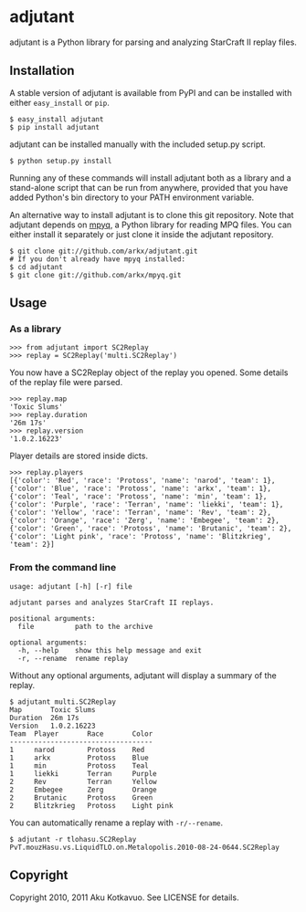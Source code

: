 # adjutant

adjutant is a Python library for parsing and analyzing StarCraft II replay
files.

## Installation

A stable version of adjutant is available from PyPI and can be installed with
either `easy_install` or `pip`.

    $ easy_install adjutant
    $ pip install adjutant

adjutant can be installed manually with the included setup.py script.

    $ python setup.py install

Running any of these commands will install adjutant both as a library and a
stand-alone script that can be run from anywhere, provided that you have added
Python's bin directory to your PATH environment variable.

An alternative way to install adjutant is to clone this git repository. Note
that adjutant depends on [mpyq](http://github.com/arkx/mpyq/), a Python
library for reading MPQ files. You can either install it separately or just
clone it inside the adjutant repository.

    $ git clone git://github.com/arkx/adjutant.git
    # If you don't already have mpyq installed:
    $ cd adjutant
    $ git clone git://github.com/arkx/mpyq.git

## Usage

### As a library

    >>> from adjutant import SC2Replay
    >>> replay = SC2Replay('multi.SC2Replay')

You now have a SC2Replay object of the replay you opened. Some details of the
replay file were parsed.

    >>> replay.map
    'Toxic Slums'
    >>> replay.duration
    '26m 17s'
    >>> replay.version
    '1.0.2.16223'

Player details are stored inside dicts.

    >>> replay.players
    [{'color': 'Red', 'race': 'Protoss', 'name': 'narod', 'team': 1},
    {'color': 'Blue', 'race': 'Protoss', 'name': 'arkx', 'team': 1},
    {'color': 'Teal', 'race': 'Protoss', 'name': 'min', 'team': 1},
    {'color': 'Purple', 'race': 'Terran', 'name': 'liekki', 'team': 1},
    {'color': 'Yellow', 'race': 'Terran', 'name': 'Rev', 'team': 2},
    {'color': 'Orange', 'race': 'Zerg', 'name': 'Embegee', 'team': 2},
    {'color': 'Green', 'race': 'Protoss', 'name': 'Brutanic', 'team': 2},
    {'color': 'Light pink', 'race': 'Protoss', 'name': 'Blitzkrieg', 'team': 2}]

### From the command line

    usage: adjutant [-h] [-r] file

    adjutant parses and analyzes StarCraft II replays.

    positional arguments:
      file          path to the archive

    optional arguments:
      -h, --help    show this help message and exit
      -r, --rename  rename replay

Without any optional arguments, adjutant will display a summary of the
replay.

    $ adjutant multi.SC2Replay
    Map       Toxic Slums
    Duration  26m 17s
    Version   1.0.2.16223
    Team  Player       Race       Color
    -----------------------------------
    1     narod        Protoss    Red
    1     arkx         Protoss    Blue
    1     min          Protoss    Teal
    1     liekki       Terran     Purple
    2     Rev          Terran     Yellow
    2     Embegee      Zerg       Orange
    2     Brutanic     Protoss    Green
    2     Blitzkrieg   Protoss    Light pink

You can automatically rename a replay with `-r/--rename`.

    $ adjutant -r tlohasu.SC2Replay
    PvT.mouzHasu.vs.LiquidTLO.on.Metalopolis.2010-08-24-0644.SC2Replay

## Copyright

Copyright 2010, 2011 Aku Kotkavuo. See LICENSE for details.
